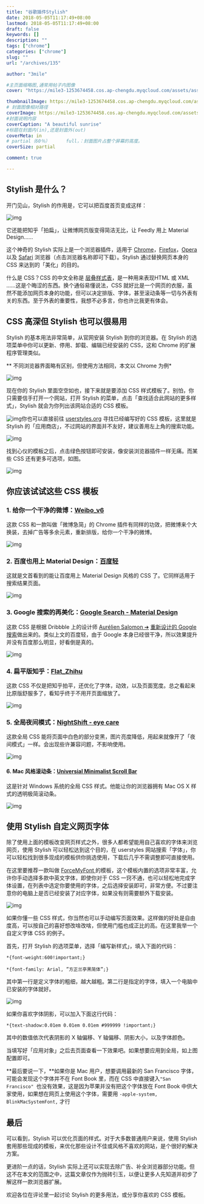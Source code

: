 ```yaml
---
title: "谷歌插件Stylish"
date: 2018-05-05T11:17:49+08:00
lastmod: 2018-05-05T11:17:49+08:00
draft: false
keywords: []
description: ""
tags: ["chrome"]
categories: ["chrome"]
slug: ""
url: "/archives/135"

author: "3mile"

#主页面缩略图,通常用帖子内图像
cover: "https://mile3-1253674458.cos.ap-chengdu.myqcloud.com/assets/assets/chrome/s3.png"

thumbnailImage: https://mile3-1253674458.cos.ap-chengdu.myqcloud.com/assets/assets/chrome/s3.png
# 封面图像相对路径
coverImage: https://mile3-1253674458.cos.ap-chengdu.myqcloud.com/assets/cover/2.jpg
#封面说明内容
coverCaption: "A beautiful sunrise"
#标题在封面内(in),还是封面外(out)
coverMeta: in
# partial（60％）		full，：封面图片占整个屏幕的高度。
coverSize: partial

comment: true

---
```


## Stylish 是什么？

开门见山，Stylish 的作用是，它可以把百度首页变成这样：

![img](https://mile3-1253674458.cos.ap-chengdu.myqcloud.com/assets/assets/chrome/s1.png)

它还能把知乎「拍扁」，让微博网页版变得简洁无比，让 Feedly 用上 Material Design……

这个神奇的 Stylish 实际上是一个浏览器插件，适用于 [Chrome](https://chrome.google.com/webstore/detail/fjnbnpbmkenffdnngjfgmeleoegfcffe)，[Firefox](https://addons.mozilla.org/en-US/firefox/addon/stylish/?src=external-userstyleshome)，[Opera](https://addons.opera.com/extensions/details/stylish/) 以及 [Safari](http://sobolev.us/stylish/) 浏览器（点击浏览器名称即可下载）。Stylish 通过替换网页本身的 CSS 来达到的「美化」的目的。

什么是 CSS？CSS 的中文全称是 [层叠样式表](https://zh.wikipedia.org/wiki/%E5%B1%82%E5%8F%A0%E6%A0%B7%E5%BC%8F%E8%A1%A8?oldformat=true)，是一种用来表现HTML 或 XML ……这是个晦涩的东西。换个通俗易懂说法，CSS 就好比是一个网页的衣服，虽然不能添加网页本身的功能，但可以决定排版、字体，甚至滚动条等一切与外表有关的东西。至于外表的重要性，我想不必多言，你也许比我更有体会。

## CSS 高深但 Stylish 也可以很易用

Stylish 的基本用法非常简单，从官网安装 Stylish 到你的浏览器。在 Stylish 的选项菜单中你可以更新、停用、卸载、编辑已经安装的 CSS，这和 Chrome 的扩展程序管理类似。

** 不同浏览器界面略有区别，但使用方法相同，本文以 Chrome 为例*

![img](https://mile3-1253674458.cos.ap-chengdu.myqcloud.com/assets/assets/chrome/s2.png)

现在你的 Stylish 里面空空如也，接下来就是要添加 CSS 样式模板了。别怕，你只需要信手打开一个网站，打开 Stylish 的菜单，点击「查找适合此网站的更多样式」，Stylish 就会为你列出该网站合适的 CSS 模板。

![img](https://mile3-1253674458.cos.ap-chengdu.myqcloud.com/assets/assets/chrome/s3.png)你也可以直接前往 [userstyles.org](https://userstyles.org/) 寻找已经编写好的 CSS 模板，这里就是 Stylish 的「应用商店」，不过网站的界面并不友好，建议善用左上角的搜索功能。

 

![img](https://mile3-1253674458.cos.ap-chengdu.myqcloud.com/assets/assets/chrome/s4.png)

找到心仪的模板之后，点击绿色按钮即可安装，像安装浏览器插件一样无痛。而某些 CSS 还有更多可选项，如图。

![img](https://mile3-1253674458.cos.ap-chengdu.myqcloud.com/assets/assets/chrome/s5.png)

## 你应该试试这些 CSS 模板

### 1. 给你一个干净的微博：[Weibo_v6](https://userstyles.org/styles/106272/weibo-v6) 

这款 CSS 和一款叫做「微博急简」的 Chrome 插件有同样的功效，把微博来个大换装，去掉广告等多余元素，重新排版，给你一个干净的微博。

![img](https://mile3-1253674458.cos.ap-chengdu.myqcloud.com/assets/assets/chrome/s6.png)

### 2. 百度也用上 Material Design：[百度轻](https://userstyles.org/styles/123858/baidu-lite)

这就是文首看到的能让百度用上 Material Design 风格的 CSS 了。它同样适用于搜索结果页面。

![img](https://mile3-1253674458.cos.ap-chengdu.myqcloud.com/assets/assets/chrome/s7.png)

### 3. Google 搜索的再美化：[Google Search - Material Design](https://userstyles.org/styles/109717/google-search-material-design)

这款 CSS 是根据 Dribbble 上的设计师 [Aurélien Salomon ➔](https://dribbble.com/aureliensalomon) [重新设计的 Google 搜索](https://dribbble.com/shots/1790652-Google-Material-exploration)做出来的。类似上文的百度轻，由于 Google 本身已经很干净，所以效果提升并没有百度那么明显，好看倒是真的。

![img](https://mile3-1253674458.cos.ap-chengdu.myqcloud.com/assets/assets/chrome/s8.png)

### 4. 扁平版知乎：[Flat_Zhihu](https://userstyles.org/styles/108011/flat-zhihu-v2-3-1-beta3)

这款 CSS 不仅是把知乎拍平，还优化了字体，动效，以及页面宽度。总之看起来比原版舒服多了，看知乎终于不用开页面缩放了。

![img](https://mile3-1253674458.cos.ap-chengdu.myqcloud.com/assets/assets/chrome/s9.png)

### 5. 全局夜间模式：[NightShift - eye care](https://userstyles.org/styles/18192/nightshift-eye-care)

这款全局 CSS 能将页面中白色的部分变黑，图片亮度降低，用起来就像开了「夜间模式」一样。会出现些许兼容问题，不影响使用。

![img](https://mile3-1253674458.cos.ap-chengdu.myqcloud.com/assets/assets/chrome/s10.png)

#### 6. Mac 风格滚动条：[Universial Minimalist Scroll Bar](https://userstyles.org/styles/126013/universial-minimalist-scroll-bar)

这是针对 Windows 系统的全局 CSS 样式。他能让你的浏览器拥有 Mac OS X 样式的透明极简滚动条。

![img](https://mile3-1253674458.cos.ap-chengdu.myqcloud.com/assets/assets/chrome/s11.png)

## 使用 Stylish 自定义网页字体

除了使用上面的模板改变网页样式之外，很多人都希望能用自己喜欢的字体来浏览网页，使用 Stylish 可以轻松达到这个目的，在 userstyles 网站搜索「字体」，你可以轻松找到很多现成的模板供你挑选使用，下载后几乎不需调整即可直接使用。

在这里要推荐一款叫做 [ForceMyFont ](https://userstyles.org/styles/100473/004-forcemyfonts-chinese-firefoxchromeie-catcat520)的模板，这个模板内置的选项非常丰富，允许你手动选择多款中英文字体，即使你对于 CSS 一窍不通，也可以轻松地完成字体设置，在列表中选定你要使用的字体，之后选择安装即可，非常方便。不过要注意你的电脑上是否已经安装了对应字体，如果没有则需要额外下载安装。

![img](https://mile3-1253674458.cos.ap-chengdu.myqcloud.com/assets/assets/chrome/s12.png)

如果你懂一些 CSS 样式，你当然也可以手动编写页面效果。这样做的好处是自由度高，可以按自己的喜好想改啥改啥，但使用门槛也成正比的高。在这里我举一个自定义字体 CSS 的例子。 

首先，打开 Stylish 的选项菜单，选择「编写新样式」，填入下面的代码：

```
*{font-weight:600!important;}
```

```
*{font-family: Arial, ”方正兰亭黑简体”;}
```

其中第一行是定义字体的粗细，越大越粗。第二行是指定的字体，填入一个电脑中已安装的字体就好。

![img](https://mile3-1253674458.cos.ap-chengdu.myqcloud.com/assets/assets/chrome/s13.png)

如果你喜欢字体阴影，可以加入下面这行代码：

```
*{text-shadow:0.01em 0.01em 0.01em #999999 !important;}
```

其中的数值依次代表阴影的 X 轴偏移、Y 轴偏移、阴影大小，以及字体颜色。

当填写好「应用对象」之后去页面查看一下效果吧。如果想要应用到全局，如上图配置即可。

**最后要说一下，**如果你是 Mac 用户，想要调用最新的 San Francisco 字体，可能会发现这个字体并不在 Font Book 里，而在 CSS 中直接键入`"San Francisco" `也没有效果，这是因为苹果并没有把这个字体放在 Font Book 中供大家使用，如果想在网页上使用这个字体，需要用 `-apple-system, BlinkMacSystemFont,` 才行

## 最后

可以看到，Stylish 可以优化页面的样式。对于大多数普通用户来说，使用 Stylish 套用那些现成的模板，来优化那些设计不佳或风格不喜欢的网站，是个很好的解决方案。

更进阶一点的话，Stylish 实际上还可以实现去除广告、补全浏览器部分功能。但这不在本文的范围之中，这篇文章仅作为抛砖引玉，以便让更多人先知道并初步了解这样一款浏览器扩展。

欢迎各位在评论里一起讨论 Stylish 的更多用法，或分享你喜欢的 CSS 模板。